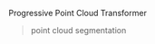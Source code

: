 <!--
 * @Author       : ZHP
 * @Date         : 2022-02-15 13:58:30
 * @LastEditors  : ZHP
 * @LastEditTime : 2022-02-15 13:59:59
 * @FilePath     : /README.md
 * @Description  : 
 * Copyright 2022 ZHP, All Rights Reserved. 
 * 2022-02-15 13:58:30
-->
Progressive Point Cloud Transformer
> point cloud segmentation